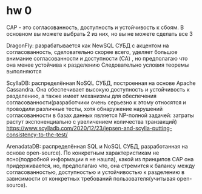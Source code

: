 # hw 0

CAP - это согласованность, доступность и устойчивость к сбоям. В основном вы можете выбрать 2 из них, но вы не можете сделать все 3

DragonFly: разрабатывается как NewSQL СУБД с акцентом на согласованность, сделовательно скорее всего, уделяет большое внимание согласованности и доступности (CA) , но предполагаю что она менее устойчива к разделению
Следовательно условия теоремы выполняются


ScyllaDB: распределённая NoSQL СУБД, построенная на основе Apache Cassandra. Она обеспечивает высокую доступность и устойчивость к разделению, а также имеет механизмы для обеспечения согласованности(разработчики очень серьезно к этому относятся и проводили различные тесты, хотя обнаружение нарушений согласованности в базах данных является NP-полной задачей: затраты растут экспоненциально с увеличением количества транзакций)
https://www.scylladb.com/2020/12/23/jepsen-and-scylla-putting-consistency-to-the-test/

ArenadataDB: распределённая SQL и NoSQL СУБД, разработанная на основе open-source). По конкретным характеристикам не ясно(подробной информации я не нашла), какой из принципов CAP она придерживается, но, предполагаю что, она стремится к балансу между согласованностью, доступностью и устойчивостью к разделению в зависимости от конкретных требований пользователя(учитывая open-source).
